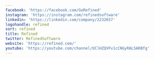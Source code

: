 ```yaml
---
facebook: 'https://facebook.com/GoRefined'
instagram: 'https://instagram.com/refinedsoftware'
linkedin: 'https://linkedin.com/company/2232657'
logohandle: refined
sort: refined
title: Refined
twitter: RefinedSoftware
website: 'https://refined.com/'
youtube: 'https://youtube.com/channel/UClHZQVFv1cCNGyRALSAKBfg'
---
```

